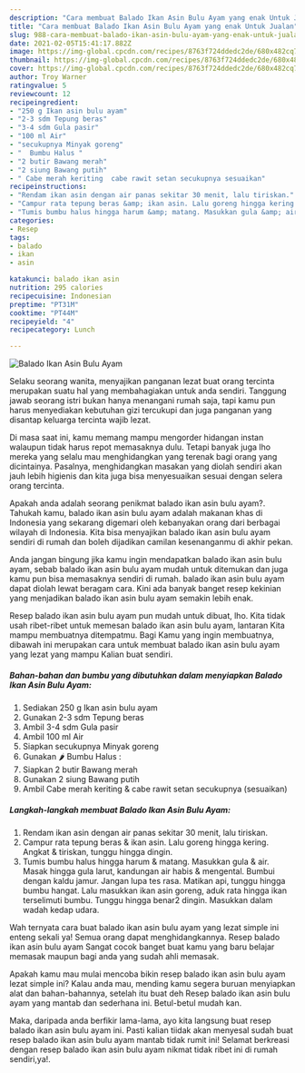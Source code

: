 ```yaml
---
description: "Cara membuat Balado Ikan Asin Bulu Ayam yang enak Untuk Jualan"
title: "Cara membuat Balado Ikan Asin Bulu Ayam yang enak Untuk Jualan"
slug: 988-cara-membuat-balado-ikan-asin-bulu-ayam-yang-enak-untuk-jualan
date: 2021-02-05T15:41:17.882Z
image: https://img-global.cpcdn.com/recipes/8763f724ddedc2de/680x482cq70/balado-ikan-asin-bulu-ayam-foto-resep-utama.jpg
thumbnail: https://img-global.cpcdn.com/recipes/8763f724ddedc2de/680x482cq70/balado-ikan-asin-bulu-ayam-foto-resep-utama.jpg
cover: https://img-global.cpcdn.com/recipes/8763f724ddedc2de/680x482cq70/balado-ikan-asin-bulu-ayam-foto-resep-utama.jpg
author: Troy Warner
ratingvalue: 5
reviewcount: 12
recipeingredient:
- "250 g Ikan asin bulu ayam"
- "2-3 sdm Tepung beras"
- "3-4 sdm Gula pasir"
- "100 ml Air"
- "secukupnya Minyak goreng"
- "  Bumbu Halus "
- "2 butir Bawang merah"
- "2 siung Bawang putih"
- " Cabe merah keriting  cabe rawit setan secukupnya sesuaikan"
recipeinstructions:
- "Rendam ikan asin dengan air panas sekitar 30 menit, lalu tiriskan."
- "Campur rata tepung beras &amp; ikan asin. Lalu goreng hingga kering. Angkat &amp; tiriskan, tunggu hingga dingin."
- "Tumis bumbu halus hingga harum &amp; matang. Masukkan gula &amp; air. Masak hingga gula larut, kandungan air habis &amp; mengental. Bumbui dengan kaldu jamur. Jangan lupa tes rasa. Matikan api, tunggu hingga bumbu hangat. Lalu masukkan ikan asin goreng, aduk rata hingga ikan terselimuti bumbu. Tunggu hingga benar2 dingin. Masukkan dalam wadah kedap udara."
categories:
- Resep
tags:
- balado
- ikan
- asin

katakunci: balado ikan asin 
nutrition: 295 calories
recipecuisine: Indonesian
preptime: "PT31M"
cooktime: "PT44M"
recipeyield: "4"
recipecategory: Lunch

---
```



![Balado Ikan Asin Bulu Ayam](https://img-global.cpcdn.com/recipes/8763f724ddedc2de/680x482cq70/balado-ikan-asin-bulu-ayam-foto-resep-utama.jpg)

Selaku seorang wanita, menyajikan panganan lezat buat orang tercinta merupakan suatu hal yang membahagiakan untuk anda sendiri. Tanggung jawab seorang istri bukan hanya menangani rumah saja, tapi kamu pun harus menyediakan kebutuhan gizi tercukupi dan juga panganan yang disantap keluarga tercinta wajib lezat.

Di masa  saat ini, kamu memang mampu mengorder hidangan instan walaupun tidak harus repot memasaknya dulu. Tetapi banyak juga lho mereka yang selalu mau menghidangkan yang terenak bagi orang yang dicintainya. Pasalnya, menghidangkan masakan yang diolah sendiri akan jauh lebih higienis dan kita juga bisa menyesuaikan sesuai dengan selera orang tercinta. 



Apakah anda adalah seorang penikmat balado ikan asin bulu ayam?. Tahukah kamu, balado ikan asin bulu ayam adalah makanan khas di Indonesia yang sekarang digemari oleh kebanyakan orang dari berbagai wilayah di Indonesia. Kita bisa menyajikan balado ikan asin bulu ayam sendiri di rumah dan boleh dijadikan camilan kesenanganmu di akhir pekan.

Anda jangan bingung jika kamu ingin mendapatkan balado ikan asin bulu ayam, sebab balado ikan asin bulu ayam mudah untuk ditemukan dan juga kamu pun bisa memasaknya sendiri di rumah. balado ikan asin bulu ayam dapat diolah lewat beragam cara. Kini ada banyak banget resep kekinian yang menjadikan balado ikan asin bulu ayam semakin lebih enak.

Resep balado ikan asin bulu ayam pun mudah untuk dibuat, lho. Kita tidak usah ribet-ribet untuk memesan balado ikan asin bulu ayam, lantaran Kita mampu membuatnya ditempatmu. Bagi Kamu yang ingin membuatnya, dibawah ini merupakan cara untuk membuat balado ikan asin bulu ayam yang lezat yang mampu Kalian buat sendiri.

<!--inarticleads1-->

##### Bahan-bahan dan bumbu yang dibutuhkan dalam menyiapkan Balado Ikan Asin Bulu Ayam:

1. Sediakan 250 g Ikan asin bulu ayam
1. Gunakan 2-3 sdm Tepung beras
1. Ambil 3-4 sdm Gula pasir
1. Ambil 100 ml Air
1. Siapkan secukupnya Minyak goreng
1. Gunakan  🌶 Bumbu Halus :
1. Siapkan 2 butir Bawang merah
1. Gunakan 2 siung Bawang putih
1. Ambil  Cabe merah keriting &amp; cabe rawit setan secukupnya (sesuaikan)




<!--inarticleads2-->

##### Langkah-langkah membuat Balado Ikan Asin Bulu Ayam:

1. Rendam ikan asin dengan air panas sekitar 30 menit, lalu tiriskan.
1. Campur rata tepung beras &amp; ikan asin. Lalu goreng hingga kering. Angkat &amp; tiriskan, tunggu hingga dingin.
1. Tumis bumbu halus hingga harum &amp; matang. Masukkan gula &amp; air. Masak hingga gula larut, kandungan air habis &amp; mengental. Bumbui dengan kaldu jamur. Jangan lupa tes rasa. Matikan api, tunggu hingga bumbu hangat. Lalu masukkan ikan asin goreng, aduk rata hingga ikan terselimuti bumbu. Tunggu hingga benar2 dingin. Masukkan dalam wadah kedap udara.




Wah ternyata cara buat balado ikan asin bulu ayam yang lezat simple ini enteng sekali ya! Semua orang dapat menghidangkannya. Resep balado ikan asin bulu ayam Sangat cocok banget buat kamu yang baru belajar memasak maupun bagi anda yang sudah ahli memasak.

Apakah kamu mau mulai mencoba bikin resep balado ikan asin bulu ayam lezat simple ini? Kalau anda mau, mending kamu segera buruan menyiapkan alat dan bahan-bahannya, setelah itu buat deh Resep balado ikan asin bulu ayam yang mantab dan sederhana ini. Betul-betul mudah kan. 

Maka, daripada anda berfikir lama-lama, ayo kita langsung buat resep balado ikan asin bulu ayam ini. Pasti kalian tiidak akan menyesal sudah buat resep balado ikan asin bulu ayam mantab tidak rumit ini! Selamat berkreasi dengan resep balado ikan asin bulu ayam nikmat tidak ribet ini di rumah sendiri,ya!.

